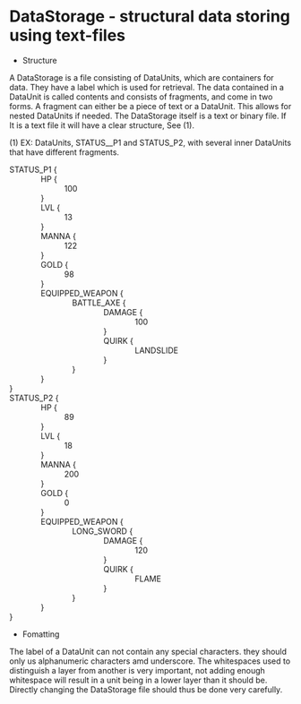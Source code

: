 # DataStorage - structural data storing using text-files

- Structure

A DataStorage is a file consisting of DataUnits, which are containers for data. They have a label which is used for retrieval. The data contained in a DataUnit is called contents and consists of fragments, and come in two forms. A fragment can either be a piece of text or a DataUnit. This allows for nested DataUnits if needed. The DataStorage itself is a text or binary file. If It is a text file it will have a clear structure, See (1). 

(1) EX: DataUnits, STATUS__P1 and STATUS_P2, with several inner DataUnits that have different fragments. 

STATUS_P1 {\
&emsp;&emsp;&emsp;&emsp;HP {\
&emsp;&emsp;&emsp;&emsp;&emsp;&emsp;&emsp;100\
&emsp;&emsp;&emsp;&emsp;}\
&emsp;&emsp;&emsp;&emsp;LVL {\
&emsp;&emsp;&emsp;&emsp;&emsp;&emsp;&emsp;13\
&emsp;&emsp;&emsp;&emsp;}\
&emsp;&emsp;&emsp;&emsp;MANNA {\
&emsp;&emsp;&emsp;&emsp;&emsp;&emsp;&emsp;122\
&emsp;&emsp;&emsp;&emsp;}\
&emsp;&emsp;&emsp;&emsp;GOLD {\
&emsp;&emsp;&emsp;&emsp;&emsp;&emsp;&emsp;98\
&emsp;&emsp;&emsp;&emsp;}\
&emsp;&emsp;&emsp;&emsp;EQUIPPED_WEAPON {\
&emsp;&emsp;&emsp;&emsp;&emsp;&emsp;&emsp;&emsp;BATTLE_AXE {\
&emsp;&emsp;&emsp;&emsp;&emsp;&emsp;&emsp;&emsp;&emsp;&emsp;&emsp;&emsp;DAMAGE {\
&emsp;&emsp;&emsp;&emsp;&emsp;&emsp;&emsp;&emsp;&emsp;&emsp;&emsp;&emsp;&emsp;&emsp;&emsp;&emsp;100\
&emsp;&emsp;&emsp;&emsp;&emsp;&emsp;&emsp;&emsp;&emsp;&emsp;&emsp;&emsp;}\
&emsp;&emsp;&emsp;&emsp;&emsp;&emsp;&emsp;&emsp;&emsp;&emsp;&emsp;&emsp;QUIRK {\
&emsp;&emsp;&emsp;&emsp;&emsp;&emsp;&emsp;&emsp;&emsp;&emsp;&emsp;&emsp;&emsp;&emsp;&emsp;&emsp;LANDSLIDE\
&emsp;&emsp;&emsp;&emsp;&emsp;&emsp;&emsp;&emsp;&emsp;&emsp;&emsp;&emsp;}\
&emsp;&emsp;&emsp;&emsp;&emsp;&emsp;&emsp;&emsp;}\
&emsp;&emsp;&emsp;&emsp;}\
}\
STATUS_P2 {\
&emsp;&emsp;&emsp;&emsp;HP {\
&emsp;&emsp;&emsp;&emsp;&emsp;&emsp;&emsp;89\
&emsp;&emsp;&emsp;&emsp;}\
&emsp;&emsp;&emsp;&emsp;LVL {\
&emsp;&emsp;&emsp;&emsp;&emsp;&emsp;&emsp;18\
&emsp;&emsp;&emsp;&emsp;}\
&emsp;&emsp;&emsp;&emsp;MANNA {\
&emsp;&emsp;&emsp;&emsp;&emsp;&emsp;&emsp;200\
&emsp;&emsp;&emsp;&emsp;}\
&emsp;&emsp;&emsp;&emsp;GOLD {\
&emsp;&emsp;&emsp;&emsp;&emsp;&emsp;&emsp;0\
&emsp;&emsp;&emsp;&emsp;}\
&emsp;&emsp;&emsp;&emsp;EQUIPPED_WEAPON {\
&emsp;&emsp;&emsp;&emsp;&emsp;&emsp;&emsp;&emsp;LONG_SWORD {\
&emsp;&emsp;&emsp;&emsp;&emsp;&emsp;&emsp;&emsp;&emsp;&emsp;&emsp;&emsp;DAMAGE {\
&emsp;&emsp;&emsp;&emsp;&emsp;&emsp;&emsp;&emsp;&emsp;&emsp;&emsp;&emsp;&emsp;&emsp;&emsp;&emsp;120\
&emsp;&emsp;&emsp;&emsp;&emsp;&emsp;&emsp;&emsp;&emsp;&emsp;&emsp;&emsp;}\
&emsp;&emsp;&emsp;&emsp;&emsp;&emsp;&emsp;&emsp;&emsp;&emsp;&emsp;&emsp;QUIRK {\
&emsp;&emsp;&emsp;&emsp;&emsp;&emsp;&emsp;&emsp;&emsp;&emsp;&emsp;&emsp;&emsp;&emsp;&emsp;&emsp;FLAME\
&emsp;&emsp;&emsp;&emsp;&emsp;&emsp;&emsp;&emsp;&emsp;&emsp;&emsp;&emsp;}\
&emsp;&emsp;&emsp;&emsp;&emsp;&emsp;&emsp;&emsp;}\
&emsp;&emsp;&emsp;&emsp;}\
}
- Fomatting 

The label of a DataUnit can not contain any special characters. they should only us alphanumeric characters amd underscore. The whitespaces used to distinguish a layer from another is very important, not adding enough whitespace will result in a unit being in a lower layer than it should be. Directly changing the DataStorage file should thus be done very carefully. 
